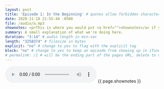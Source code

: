 ```yaml
---
layout: post
title: 'Episode 1: In the Beginning' # quotes allow forbidden characters like the colon
date: 2020-11-18 21:55:44 -0500
file: /audio/a.mp3
shownotes: <p>This is where you would put <a href="">shownotes</a> if you had any.</p><p>It is important that they are written in HTML without manual line breaks in the text. If you need link breaks or paragraphs, use the correct tags as you see here.</p>
summary: A small explanation of what we're doing here.
duration: "3:14" # audio length in min:sec
length: "3258374" # filesize in bytes
explicit: "no" # change to yes to flag with the explicit tag
block: "no" # change to yes to keep an episode from showing up in iTunes
# permalink: /1 # will be the ending part of the pages URL, delete to default to the title
---
```


<audio controls>
<source src="{{site.url}}{{site.baseurl}}{{ page.file }}" type="audio/x-mp3">
Your browser does not support the audio element.
</audio>
{{ page.shownotes }}
